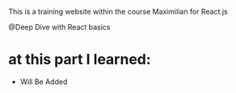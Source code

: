 This is a training website within the course Maximilian for React.js

@Deep Dive with React basics

# at this part I learned:
- Will Be Added
